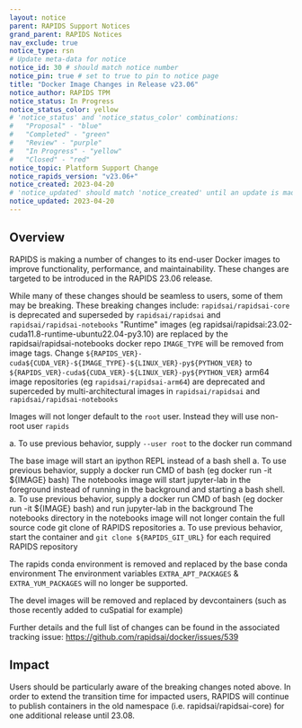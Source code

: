 ```yaml
---
layout: notice
parent: RAPIDS Support Notices
grand_parent: RAPIDS Notices
nav_exclude: true
notice_type: rsn
# Update meta-data for notice
notice_id: 30 # should match notice number
notice_pin: true # set to true to pin to notice page
title: "Docker Image Changes in Release v23.06"
notice_author: RAPIDS TPM
notice_status: In Progress
notice_status_color: yellow
# 'notice_status' and 'notice_status_color' combinations:
#   "Proposal" - "blue"
#   "Completed" - "green"
#   "Review" - "purple"
#   "In Progress" - "yellow"
#   "Closed" - "red"
notice_topic: Platform Support Change
notice_rapids_version: "v23.06+"
notice_created: 2023-04-20
# 'notice_updated' should match 'notice_created' until an update is made
notice_updated: 2023-04-20
---
```


## Overview

RAPIDS is making a number of changes to its end-user Docker images to improve functionality, performance, and maintainability. These changes are targeted to be introduced in the RAPIDS 23.06 release.

While many of these changes should be seamless to users, some of them may be breaking. These breaking changes include:
`rapidsai/rapidsai-core` is deprecated and superseded by `rapidsai/rapidsai` and `rapidsai/rapidsai-notebooks`
"Runtime" images (eg rapidsai/rapidsai:23.02-cuda11.8-runtime-ubuntu22.04-py3.10) are replaced by the rapidsai/rapidsai-notebooks docker repo
`IMAGE_TYPE` will be removed from image tags. Change `${RAPIDS_VER}-cuda${CUDA_VER}-${IMAGE_TYPE}-${LINUX_VER}-py${PYTHON_VER}` to `${RAPIDS_VER}-cuda${CUDA_VER}-${LINUX_VER}-py${PYTHON_VER}`
arm64 image repositories (eg `rapidsai/rapidsai-arm64`) are deprecated and superceded by multi-architectural images in `rapidsai/rapidsai` and `rapidsai/rapidsai-notebooks`

Images will not longer default to the `root` user. Instead they will use non-root user `rapids`

a. To use previous behavior, supply `--user root` to the docker run command

The base image will start an ipython REPL instead of a bash shell
a. To use previous behavior, supply a docker run CMD of bash (eg docker run -it ${IMAGE} bash)
The notebooks image will start jupyter-lab in the foreground instead of running in the background and starting a bash shell.
a. To use previous behavior, supply a docker run CMD of bash (eg docker run -it ${IMAGE} bash) and run jupyter-lab in the background
The notebooks directory in the notebooks image will not longer contain the full source code git clone of RAPIDS repositories
a. To use previous behavior, start the container and `git clone ${RAPIDS_GIT_URL}` for each required RAPIDS repository

The rapids conda environment is removed and replaced by the base conda environment
The environment variables `EXTRA_APT_PACKAGES` & `EXTRA_YUM_PACKAGES` will no longer be supported.

The devel images will be removed and replaced by devcontainers (such as those recently added to cuSpatial for example)


Further details and the full list of changes can be found in the associated tracking issue: https://github.com/rapidsai/docker/issues/539


## Impact

Users should be particularly aware of the breaking changes noted above. In order to extend the transition time for impacted users, RAPIDS will continue to publish containers in the old namespace (i.e. rapidsai/rapidsai-core) for one additional release until 23.08.

